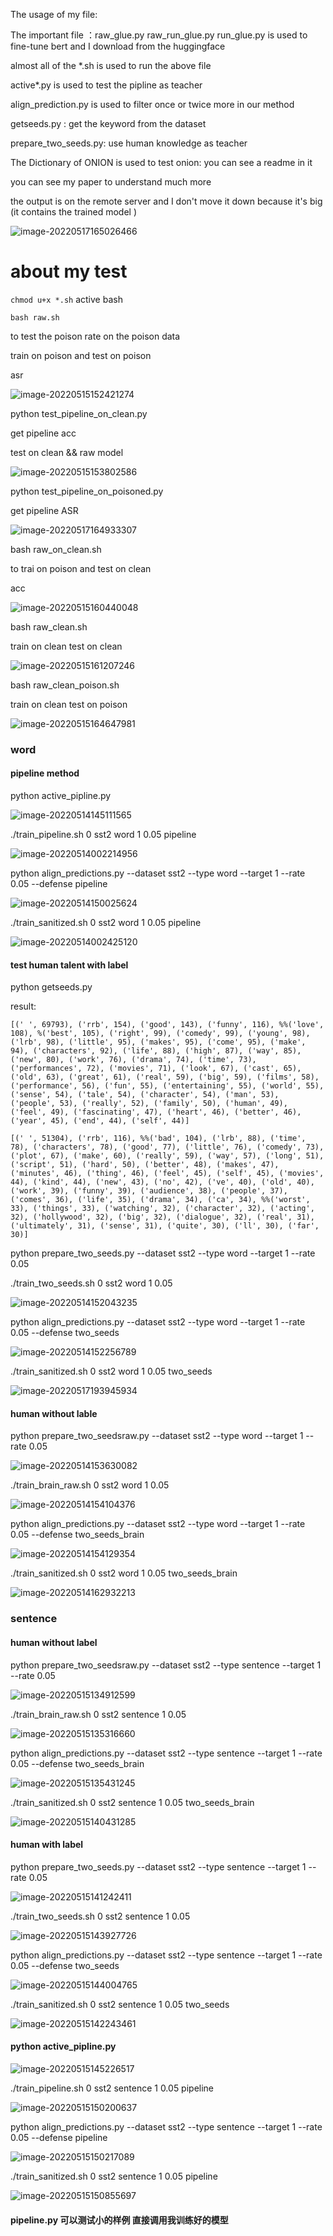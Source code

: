 The usage of my file:

The important file ：raw_glue.py raw_run_glue.py run_glue.py is used to fine-tune bert and I download from the huggingface 

almost all of the *.sh is used to run the above file

active*.py is used to test the pipline as teacher 

align_prediction.py is used to filter once or twice more in our method 

getseeds.py : get the keyword from the dataset

prepare_two_seeds.py: use human knowledge as teacher 

The Dictionary of ONION is used to test onion: you can see a readme in it 



you can see my paper to understand much more



the output is on the remote server and I don't move it down because it's big (it contains the trained model )

![image-20220517165026466](C:\Users\18303\AppData\Roaming\Typora\typora-user-images\image-20220517165026466.png)



# about my test

`chmod u+x *.sh` active bash

`bash raw.sh`

to test the poison rate on the poison data

train on poison and test on poison

asr

![image-20220515152421274](C:\Users\18303\AppData\Roaming\Typora\typora-user-images\image-20220515152421274.png)



python test_pipeline_on_clean.py

get pipeline acc 

test on clean && raw model

![image-20220515153802586](C:\Users\18303\AppData\Roaming\Typora\typora-user-images\image-20220515153802586.png)

python test_pipeline_on_poisoned.py

get pipeline ASR



![image-20220517164933307](C:\Users\18303\AppData\Roaming\Typora\typora-user-images\image-20220517164933307.png)

bash raw_on_clean.sh

to trai on poison and test on clean 

acc

![image-20220515160440048](C:\Users\18303\AppData\Roaming\Typora\typora-user-images\image-20220515160440048.png)



bash raw_clean.sh

train on clean test on clean



![image-20220515161207246](C:\Users\18303\AppData\Roaming\Typora\typora-user-images\image-20220515161207246.png)



bash raw_clean_poison.sh

train on clean test on poison 

![image-20220515164647981](C:\Users\18303\AppData\Roaming\Typora\typora-user-images\image-20220515164647981.png)

### word

#### pipeline method

python active_pipline.py

![image-20220514145111565](C:\Users\18303\AppData\Roaming\Typora\typora-user-images\image-20220514145111565.png)

./train_pipeline.sh 0 sst2 word 1 0.05 pipeline

![image-20220514002214956](C:\Users\18303\AppData\Roaming\Typora\typora-user-images\image-20220514002214956.png)

python align_predictions.py --dataset sst2 --type word --target 1 --rate 0.05 --defense pipeline

![image-20220514150025624](C:\Users\18303\AppData\Roaming\Typora\typora-user-images\image-20220514150025624.png)

./train_sanitized.sh 0 sst2 word 1 0.05 pipeline

![image-20220514002425120](C:\Users\18303\AppData\Roaming\Typora\typora-user-images\image-20220514002425120.png)

#### test human talent with label



python getseeds.py

result:

```
[(' ', 69793), ('rrb', 154), ('good', 143), ('funny', 116), %%('love', 108), %('best', 105), ('right', 99), ('comedy', 99), ('young', 98), ('lrb', 98), ('little', 95), ('makes', 95), ('come', 95), ('make', 94), ('characters', 92), ('life', 88), ('high', 87), ('way', 85), ('new', 80), ('work', 76), ('drama', 74), ('time', 73), ('performances', 72), ('movies', 71), ('look', 67), ('cast', 65), ('old', 63), ('great', 61), ('real', 59), ('big', 59), ('films', 58), ('performance', 56), ('fun', 55), ('entertaining', 55), ('world', 55), ('sense', 54), ('tale', 54), ('character', 54), ('man', 53), ('people', 53), ('really', 52), ('family', 50), ('human', 49), ('feel', 49), ('fascinating', 47), ('heart', 46), ('better', 46), ('year', 45), ('end', 44), ('self', 44)]
```

```
[(' ', 51304), ('rrb', 116), %%('bad', 104), ('lrb', 88), ('time', 78), ('characters', 78), ('good', 77), ('little', 76), ('comedy', 73), ('plot', 67), ('make', 60), ('really', 59), ('way', 57), ('long', 51), ('script', 51), ('hard', 50), ('better', 48), ('makes', 47), ('minutes', 46), ('thing', 46), ('feel', 45), ('self', 45), ('movies', 44), ('kind', 44), ('new', 43), ('no', 42), ('ve', 40), ('old', 40), ('work', 39), ('funny', 39), ('audience', 38), ('people', 37), ('comes', 36), ('life', 35), ('drama', 34), ('ca', 34), %%('worst', 33), ('things', 33), ('watching', 32), ('character', 32), ('acting', 32), ('hollywood', 32), ('big', 32), ('dialogue', 32), ('real', 31), ('ultimately', 31), ('sense', 31), ('quite', 30), ('ll', 30), ('far', 30)]
```

python prepare_two_seeds.py --dataset sst2 --type word --target 1 --rate 0.05

./train_two_seeds.sh 0 sst2 word 1 0.05

![image-20220514152043235](C:\Users\18303\AppData\Roaming\Typora\typora-user-images\image-20220514152043235.png)

python align_predictions.py --dataset sst2 --type word --target 1 --rate 0.05 --defense two_seeds

![image-20220514152256789](C:\Users\18303\AppData\Roaming\Typora\typora-user-images\image-20220514152256789.png)

./train_sanitized.sh 0 sst2 word 1 0.05 two_seeds

![image-20220517193945934](C:\Users\18303\AppData\Roaming\Typora\typora-user-images\image-20220517193945934.png)

#### human without lable

python prepare_two_seedsraw.py --dataset sst2 --type word --target 1 --rate 0.05

![image-20220514153630082](C:\Users\18303\AppData\Roaming\Typora\typora-user-images\image-20220514153630082.png)



./train_brain_raw.sh 0 sst2 word 1 0.05

![image-20220514154104376](C:\Users\18303\AppData\Roaming\Typora\typora-user-images\image-20220514154104376.png)

python align_predictions.py --dataset sst2 --type word --target 1 --rate 0.05 --defense two_seeds_brain

![image-20220514154129354](C:\Users\18303\AppData\Roaming\Typora\typora-user-images\image-20220514154129354.png)

./train_sanitized.sh 0 sst2 word 1 0.05 two_seeds_brain

![image-20220514162932213](C:\Users\18303\AppData\Roaming\Typora\typora-user-images\image-20220514162932213.png)



### sentence

#### human without label

python prepare_two_seedsraw.py --dataset sst2 --type sentence --target 1 --rate 0.05

![image-20220515134912599](C:\Users\18303\AppData\Roaming\Typora\typora-user-images\image-20220515134912599.png)

./train_brain_raw.sh 0 sst2 sentence 1 0.05

![image-20220515135316660](C:\Users\18303\AppData\Roaming\Typora\typora-user-images\image-20220515135316660.png)

python align_predictions.py --dataset sst2 --type sentence --target 1 --rate 0.05 --defense two_seeds_brain

![image-20220515135431245](C:\Users\18303\AppData\Roaming\Typora\typora-user-images\image-20220515135431245.png)

./train_sanitized.sh 0 sst2 sentence 1 0.05 two_seeds_brain

![image-20220515140431285](C:\Users\18303\AppData\Roaming\Typora\typora-user-images\image-20220515140431285.png)

#### human with label

python prepare_two_seeds.py --dataset sst2 --type sentence --target 1 --rate 0.05

![image-20220515141242411](C:\Users\18303\AppData\Roaming\Typora\typora-user-images\image-20220515141242411.png)

./train_two_seeds.sh 0 sst2 sentence 1 0.05

![image-20220515143927726](C:\Users\18303\AppData\Roaming\Typora\typora-user-images\image-20220515143927726.png)



python align_predictions.py --dataset sst2 --type sentence --target 1 --rate 0.05 --defense two_seeds



![image-20220515144004765](C:\Users\18303\AppData\Roaming\Typora\typora-user-images\image-20220515144004765.png)

./train_sanitized.sh 0 sst2 sentence 1 0.05 two_seeds

![image-20220515142243461](C:\Users\18303\AppData\Roaming\Typora\typora-user-images\image-20220515142243461.png)

#### python active_pipline.py

 ![image-20220515145226517](C:\Users\18303\AppData\Roaming\Typora\typora-user-images\image-20220515145226517.png)

./train_pipeline.sh 0 sst2 sentence 1 0.05 pipeline

![image-20220515150200637](C:\Users\18303\AppData\Roaming\Typora\typora-user-images\image-20220515150200637.png)

python align_predictions.py --dataset sst2 --type sentence --target 1 --rate 0.05 --defense pipeline

![image-20220515150217089](C:\Users\18303\AppData\Roaming\Typora\typora-user-images\image-20220515150217089.png)

./train_sanitized.sh 0 sst2 sentence 1 0.05 pipeline

![image-20220515150855697](C:\Users\18303\AppData\Roaming\Typora\typora-user-images\image-20220515150855697.png)





#### pipeline.py 可以测试小的样例 直接调用我训练好的模型
